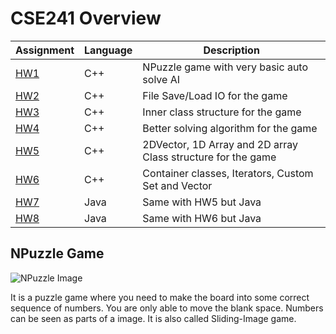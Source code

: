 
# CSE241 Overview

Assignment  | Language | Description
------------- | ------------- | ------------- 
[HW1](https://github.com/xinoip/edu/tree/master/CSE241/HW1)  | C++ | NPuzzle game with very basic auto solve AI
[HW2](https://github.com/xinoip/edu/tree/master/CSE241/HW2)    | C++ | File Save/Load IO for the game
[HW3](https://github.com/xinoip/edu/tree/master/CSE241/HW3)    | C++ | Inner class structure for the game
[HW4](https://github.com/xinoip/edu/tree/master/CSE241/HW4)    | C++ | Better solving algorithm for the game
[HW5](https://github.com/xinoip/edu/tree/master/CSE241/HW5)    | C++ | 2DVector, 1D Array and 2D array Class structure for the game
[HW6](https://github.com/xinoip/edu/tree/master/CSE241/HW6)    | C++ | Container classes, Iterators, Custom Set and Vector
[HW7](https://github.com/xinoip/edu/tree/master/CSE241/HW7)    | Java | Same with HW5 but Java
[HW8](https://github.com/xinoip/edu/tree/master/CSE241/HW8)    | Java | Same with HW6 but Java

## NPuzzle Game

![NPuzzle Image](http://url/to/img.png)

It is a puzzle game where you need to make the board into some correct sequence of numbers.
You are only able to move the blank space.
Numbers can be seen as parts of a image. It is also called Sliding-Image game.
